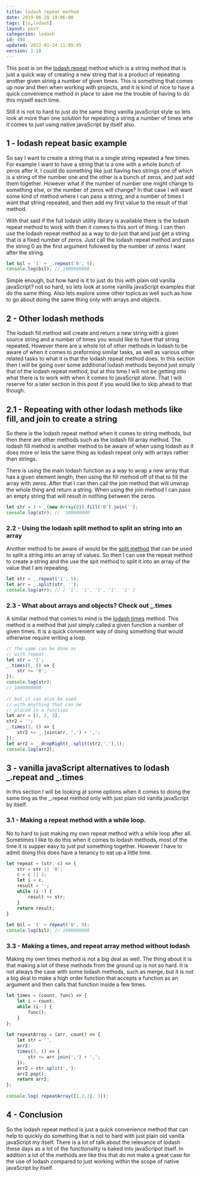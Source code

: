 ```yaml
---
title: lodash repeat method
date: 2019-06-28 19:06:00
tags: [js,lodash]
layout: post
categories: lodash
id: 494
updated: 2022-01-24 11:09:45
version: 1.18
---
```


This post is on the [lodash repeat](https://lodash.com/docs/4.17.11#repeat) method which is a string method that is just a quick way of creating a new string that is a product of repeating another given string a number of given times. This is something that comes up now and then when working with projects, and it is kind of nice to have a quick convenience method in place to save me the trouble of having to do this myself each time. 

Still it is not to hard to just do the same thing vanilla javaScript style so lets look at more than one solution for repeating a string a number of times whe it comes to just using native javaScript by itself also.

<!-- more -->

## 1 - lodash repeat basic example

So say I want to create a string that is a single string repeated a few times. For example I want to have a string that is a one with a whole bunch of zeros after it. I could do something like just having two strings one of which is a string of the number one and the other is a bunch of zeros, and just add them together. However what if the number of number one might change to something else, or the number of zeros will change? In that case I will want some kind of method where I can pass a string, and a number of times I want that string repeated, and then add my first value to the result of that method.

With that said if the full lodash utility library is available there is the lodash repeat method to work with then it comes to this sort of thing. I can  then use the lodash repeat method as a way to do just that and just get a string that is a fixed number of zeros. Just call the lodash repeat method and pass the string 0 as the first argument followed by the number of zeros I want after the string.

```js
let bil = '1' + _.repeat('0', 9);
console.log(bil); // 1000000000
```

Simple enough, but how hard is it to just do this with plain old vanilla javaScript? not so hard, so lets look at some vanilla javaScript examples that do the same thing. Also lets explore some other topics as well such as how to go about doing the same thing only with arrays and objects.

## 2 - Other lodash methods

The lodash fill method will create and return a new string with a given source string and a number of times you would like to have that string repeated. However there are a whole lot of other methods in lodash to be aware of when it comes to preforming similar tasks, as well as various other related tasks to what it is that the lodash repeat method does. In this section then I will be going over some additional lodash methods beyond just simply that of the lodash repeat method, but at this time I will not be getting into what there is to work with when it comes to javaScript alone. That I will reserve for a later section in this post if you would like to skip ahead to that though.


## 2.1 - Repeating with other lodash methods like fill, and join to create a string

So there is the lodash repeat method when it comes to string methods, but then there are other methods such as the lodash fill array method. The lodash fill method is another method to be aware of when using lodash as it does more or less the same thing as lodash repeat only with arrays rather than strings.

There is using the main lodash function as a way to wrap a new array that has a given element length, then using the fill method off of that to fill the array with zeros. After that I can then call the join method that will unwrap the whole thing and return a string. When using the join method I can pass an empty string that will result in nothing between the zeros.

```js
let str = 1 + _(new Array(8)).fill('0').join('');
console.log(str); // '100000000'
```

### 2.2 - Using the lodash split method to split an string into an array

Another method to be aware of would be the [split method](/2018/12/03/lodash_split) that can be used to split a string into an array of values. So then I can use the repeat method to create a string and the use the spit method to split it into an array of the value that I am repeating.

```js
let str = _.repeat('1', 5);
let arr = _.split(str, '');
console.log(arr); // [ '1', '1', '1', '1', '1' ]
```

### 2.3 - What about arrays and objects? Check out \_.times

A similar method that comes to mind is the [lodash times](/2017/10/11/lodash_times/) method. This method is a method that just simply called a given function a number of given times. It is a quick convenient way of doing something that would otherwise require writing a loop.

```js
// the same can be done as
// with repeat
let str = '1';
_.times(9, () => {
    str += '0';
});
console.log(str);
// 1000000000
 
// but it can also be used
// with anything that can be
// placed in a function
let arr = [1, 2, 3],
str2 = '';
_.times(3, () => {
    str2 += _.join(arr, ',') + ',';
});
let arr2 = _.dropRight(_.split(str2,','),1);
console.log(arr2);
```

## 3 - vanilla javaScript alternatives to lodash \_.repeat and \_.times

In this section I will be looking at some options when it comes to doing the same ting as the \_.repeat method only with just plain old vanilla javaScript by itself.

### 3.1 - Making a repeat method with a while loop.

No to hard to just making my own repeat method with a while loop after all. Sometimes I like to do this when it comes to lodash methods, most of the time it is supper easy to just put something together. However I have to admit doing this does have a tenancy to eat up a little time.

```js
let repeat = (str, c) => {
    str = str || '0';
    c = c || 1;
    let i = c,
    result = '';
    while (i--) {
        result += str;
    }
    return result;
}
 
let bil = '1' + repeat('0', 9);
console.log(bil); // 1000000000
```

### 3.3 - Making a times, and repeat array method without lodash

Making my own times method is not a big deal as well. The thing about it is that making a lot of these methods from the ground up is not so hard. It is not always the case with some lodash methods, such as merge, but it is not a big deal to make a high order function that accepts a function as an argument and then calls that function inside a few times.

```js
let times = (count, func) => {
    let i = count;
    while (i--) {
        func();
    }
};
 
let repeatArray = (arr, count) => {
    let str = '',
    arr2;
    times(3, () => {
        str += arr.join(',') + ',';
    });
    arr2 = str.split(',');
    arr2.pop();
    return arr2;
};
 
console.log( repeatArray([1,2,3], 3));
```

## 4 - Conclusion

So the lodash repeat method is just a quick convenience method that can help to quickly do something that is not to hard with just plain old vanilla javaScript my itself. There is a lot of talk about the relevance of lodash these days as a lot of the functionality is baked into javaScripot itself. In addition a lot of the methods are like this that do not make a great case for the use of lodash compared to just working within the scope of native javaScript by itself.

